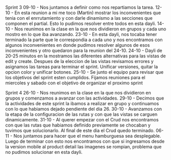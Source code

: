 Sprint 3
09-10 - Nos juntamos a definir como nos repartiamos la tarea. 
12-10 - En esta reunion a mi me toco (Martin) mostrar los inconvenientes que tenia con el enrrutamiento y con darle dinamismo a las secciones que componen el partial. Esto lo pudimos resolver entre todos en esta dayli.
14-10 - Nos reunimos en la clase en la que nos dividieron en grupos y cada uno mostro en lo que iba avanzando. 
23-10 - En esta dayli, nos tocaba tener terminado la parte que le correspondia a cada uno y nos encontramos con algunos inconvenientes en donde pudimos resolver algunos de esos inconvenientes y otro quedaron para la reunion del 24-10. 
24-10 - Dayli de 20-25 minutos en la mostramos las diferentes alternativas para las vistas de edit y create. Despues de la eleccion de las vistas revisamos errores y asignamos las tareas para terminar el sprint. Unificar versiones, quitar la opcion color y unificar botones.
25-10 - Se junto el equipo para revisar que los objetivos del sprint esten cumplidos. Fijamos reuniones para el miercoles y sabado con el objetivo de organizar el proximo sprint

Sprint 4
26-10 - Nos reunimos en la clase en la que nos dividieron en grupos y comenzamos a avanzar con las actividades.
29-10 - Decimos que la actividades de este sprint la ibamos a realizar en grupo y continuamos con lo que habiamos dejado pendiente del dia 26. 
30-10 - Avanzamos con la etapa de la configuracion de las rutas y con que las vistas se carguen dinamicamente. 
31-10 - Al querer empezar con el Crud nos encontramos con  que las rutas que habiamos definido previamente se chocaban y tuvimos que solucionarlo. Al final de este dia el Crud quedo terminado. 
06-11 - Nos juntamos para hacer que  el menu hamburguesa sea desplegable. Luego de terminar con esto nos encontramos con que si ingresamos desde la version mobile al product detail las imagenes se rompian, problema que no pudimos solucionar en esta dayli. 